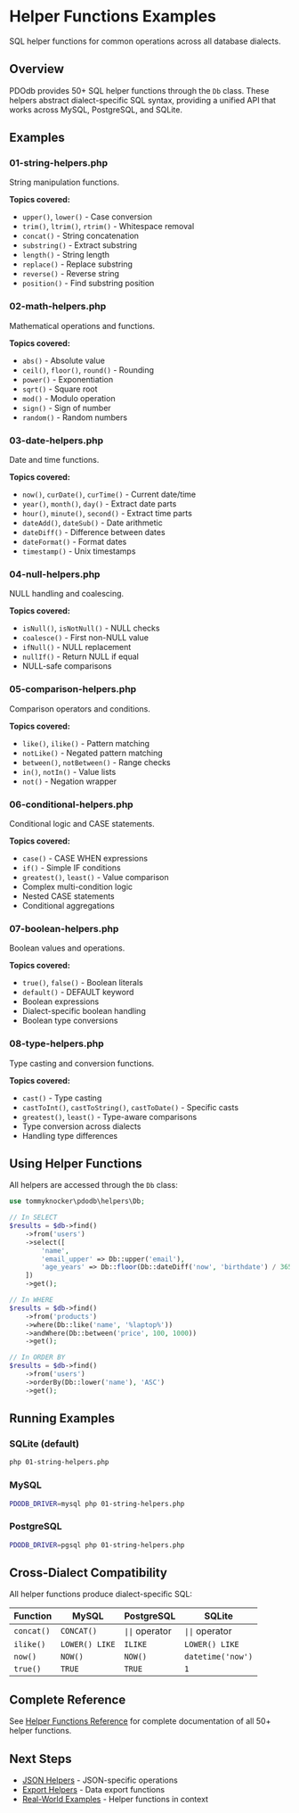 # Helper Functions Examples

SQL helper functions for common operations across all database dialects.

## Overview

PDOdb provides 50+ SQL helper functions through the `Db` class. These helpers abstract dialect-specific SQL syntax, providing a unified API that works across MySQL, PostgreSQL, and SQLite.

## Examples

### 01-string-helpers.php
String manipulation functions.

**Topics covered:**
- `upper()`, `lower()` - Case conversion
- `trim()`, `ltrim()`, `rtrim()` - Whitespace removal
- `concat()` - String concatenation
- `substring()` - Extract substring
- `length()` - String length
- `replace()` - Replace substring
- `reverse()` - Reverse string
- `position()` - Find substring position

### 02-math-helpers.php
Mathematical operations and functions.

**Topics covered:**
- `abs()` - Absolute value
- `ceil()`, `floor()`, `round()` - Rounding
- `power()` - Exponentiation
- `sqrt()` - Square root
- `mod()` - Modulo operation
- `sign()` - Sign of number
- `random()` - Random numbers

### 03-date-helpers.php
Date and time functions.

**Topics covered:**
- `now()`, `curDate()`, `curTime()` - Current date/time
- `year()`, `month()`, `day()` - Extract date parts
- `hour()`, `minute()`, `second()` - Extract time parts
- `dateAdd()`, `dateSub()` - Date arithmetic
- `dateDiff()` - Difference between dates
- `dateFormat()` - Format dates
- `timestamp()` - Unix timestamps

### 04-null-helpers.php
NULL handling and coalescing.

**Topics covered:**
- `isNull()`, `isNotNull()` - NULL checks
- `coalesce()` - First non-NULL value
- `ifNull()` - NULL replacement
- `nullIf()` - Return NULL if equal
- NULL-safe comparisons

### 05-comparison-helpers.php
Comparison operators and conditions.

**Topics covered:**
- `like()`, `ilike()` - Pattern matching
- `notLike()` - Negated pattern matching
- `between()`, `notBetween()` - Range checks
- `in()`, `notIn()` - Value lists
- `not()` - Negation wrapper

### 06-conditional-helpers.php
Conditional logic and CASE statements.

**Topics covered:**
- `case()` - CASE WHEN expressions
- `if()` - Simple IF conditions
- `greatest()`, `least()` - Value comparison
- Complex multi-condition logic
- Nested CASE statements
- Conditional aggregations

### 07-boolean-helpers.php
Boolean values and operations.

**Topics covered:**
- `true()`, `false()` - Boolean literals
- `default()` - DEFAULT keyword
- Boolean expressions
- Dialect-specific boolean handling
- Boolean type conversions

### 08-type-helpers.php
Type casting and conversion functions.

**Topics covered:**
- `cast()` - Type casting
- `castToInt()`, `castToString()`, `castToDate()` - Specific casts
- `greatest()`, `least()` - Type-aware comparisons
- Type conversion across dialects
- Handling type differences

## Using Helper Functions

All helpers are accessed through the `Db` class:

```php
use tommyknocker\pdodb\helpers\Db;

// In SELECT
$results = $db->find()
    ->from('users')
    ->select([
        'name',
        'email_upper' => Db::upper('email'),
        'age_years' => Db::floor(Db::dateDiff('now', 'birthdate') / 365)
    ])
    ->get();

// In WHERE
$results = $db->find()
    ->from('products')
    ->where(Db::like('name', '%laptop%'))
    ->andWhere(Db::between('price', 100, 1000))
    ->get();

// In ORDER BY
$results = $db->find()
    ->from('users')
    ->orderBy(Db::lower('name'), 'ASC')
    ->get();
```

## Running Examples

### SQLite (default)
```bash
php 01-string-helpers.php
```

### MySQL
```bash
PDODB_DRIVER=mysql php 01-string-helpers.php
```

### PostgreSQL
```bash
PDODB_DRIVER=pgsql php 01-string-helpers.php
```

## Cross-Dialect Compatibility

All helper functions produce dialect-specific SQL:

| Function | MySQL | PostgreSQL | SQLite |
|----------|-------|------------|--------|
| `concat()` | `CONCAT()` | `\|\|` operator | `\|\|` operator |
| `ilike()` | `LOWER() LIKE` | `ILIKE` | `LOWER() LIKE` |
| `now()` | `NOW()` | `NOW()` | `datetime('now')` |
| `true()` | `TRUE` | `TRUE` | `1` |

## Complete Reference

See [Helper Functions Reference](../../documentation/07-helper-functions/) for complete documentation of all 50+ helper functions.

## Next Steps

- [JSON Helpers](../04-json/) - JSON-specific operations
- [Export Helpers](../11-export-helpers/) - Data export functions
- [Real-World Examples](../06-real-world/) - Helper functions in context

